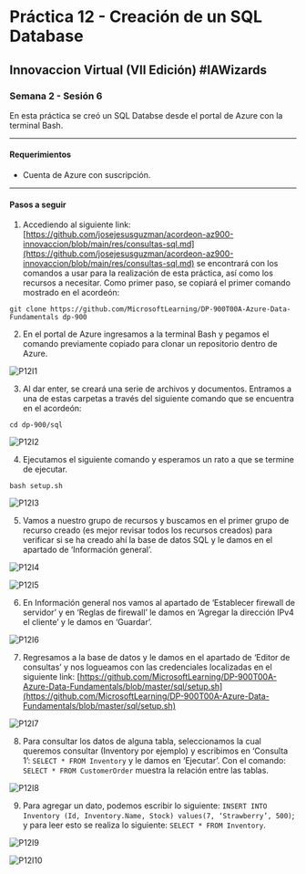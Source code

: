 # Práctica 12 - Creación de un SQL Database

## Innovaccion Virtual (VII Edición) #IAWizards

### Semana 2 - Sesión 6

En esta práctica se creó un SQL Databse desde el portal de Azure con la terminal Bash.

------------------------------------------------------

#### Requerimientos 

- Cuenta de Azure con suscripción.

------------------------------------------------------

#### Pasos a seguir

1. Accediendo al siguiente link: [https://github.com/josejesusguzman/acordeon-az900-innovaccion/blob/main/res/consultas-sql.md](https://github.com/josejesusguzman/acordeon-az900-innovaccion/blob/main/res/consultas-sql.md) se encontrará con los comandos a usar para la realización de esta práctica, así como los recursos a necesitar. Como primer paso, se copiará el primer comando mostrado en el acordeón: 

`git clone https://github.com/MicrosoftLearning/DP-900T00A-Azure-Data-Fundamentals dp-900`

2. En el portal de Azure ingresamos a la terminal Bash y pegamos el comando previamente copiado para clonar un repositorio dentro de Azure.

![P12I1](https://github.com/AlbertoSF99/Practica-12/blob/main/Images/Sesi%C3%B3n%206%20-%20P12%2001.PNG)

3. Al dar enter, se creará una serie de archivos y documentos. Entramos a una de estas carpetas a través del siguiente comando que se encuentra en el acordeón:

`cd dp-900/sql`

![P12I2](https://github.com/AlbertoSF99/Practica-12/blob/main/Images/Sesi%C3%B3n%206%20-%20P12%2002.PNG)

4. Ejecutamos el siguiente comando y esperamos un rato a que se termine de ejecutar.

`bash setup.sh`

![P12I3](https://github.com/AlbertoSF99/Practica-12/blob/main/Images/Sesi%C3%B3n%206%20-%20P12%2003.PNG)

5. Vamos a nuestro grupo de recursos y buscamos en el primer grupo de recurso creado (es mejor revisar todos los recursos creados) para verificar si se ha creado ahí la base de datos SQL y le damos en el apartado de ‘Información general’.

![P12I4](https://github.com/AlbertoSF99/Practica-12/blob/main/Images/Sesi%C3%B3n%206%20-%20P12%2004.PNG)

![P12I5](https://github.com/AlbertoSF99/Practica-12/blob/main/Images/Sesi%C3%B3n%206%20-%20P12%2005.PNG)

6. En Información general nos vamos al apartado de ‘Establecer firewall de servidor’ y en ‘Reglas de firewall’ le damos en ‘Agregar la dirección IPv4 el cliente’ y le damos en ‘Guardar’.

![P12I6](https://github.com/AlbertoSF99/Practica-12/blob/main/Images/Sesi%C3%B3n%206%20-%20P12%2006.PNG)

7. Regresamos a la base de datos y le damos en el apartado de ‘Editor de consultas’ y nos logueamos con las credenciales localizadas en el siguiente link: [https://github.com/MicrosoftLearning/DP-900T00A-Azure-Data-Fundamentals/blob/master/sql/setup.sh](https://github.com/MicrosoftLearning/DP-900T00A-Azure-Data-Fundamentals/blob/master/sql/setup.sh)

![P12I7](https://github.com/AlbertoSF99/Practica-12/blob/main/Images/Sesi%C3%B3n%206%20-%20P12%2007.PNG)

8. Para consultar los datos de alguna tabla, seleccionamos la cual queremos consultar (Inventory por ejemplo) y escribimos en ‘Consulta 1’: `SELECT * FROM Inventory` y le damos en ‘Ejecutar’. Con el comando: `SELECT * FROM CustomerOrder` muestra la relación entre las tablas.

![P12I8](https://github.com/AlbertoSF99/Practica-12/blob/main/Images/Sesi%C3%B3n%206%20-%20P12%2008.PNG)

9. Para agregar un dato, podemos escribir lo siguiente: `INSERT INTO Inventory (Id, Inventory.Name, Stock) values(7, ‘Strawberry’, 500)`; y para leer esto se realiza lo siguiente: `SELECT * FROM Inventory`.

![P12I9](https://github.com/AlbertoSF99/Practica-12/blob/main/Images/Sesi%C3%B3n%206%20-%20P12%2009.PNG)

![P12I10](https://github.com/AlbertoSF99/Practica-12/blob/main/Images/Sesi%C3%B3n%206%20-%20P12%2010.PNG)
